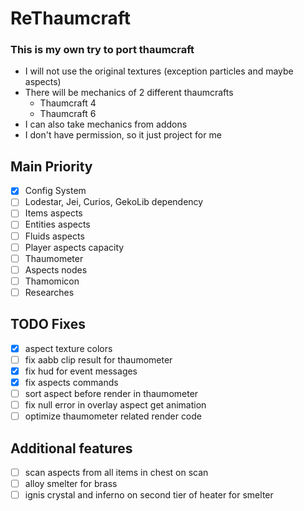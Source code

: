 # ReThaumcraft
### This is my own try to port thaumcraft
- I will not use the original textures (exception particles and maybe aspects)
- There will be mechanics of 2 different thaumcrafts
  - Thaumcraft 4
  - Thaumcraft 6
- I can also take mechanics from addons
- I don't have permission, so it just project for me

## Main Priority
- [x] Config System
- [ ] Lodestar, Jei, Curios, GekoLib dependency 
- [ ] Items aspects
- [ ] Entities aspects
- [ ] Fluids aspects
- [ ] Player aspects capacity
- [ ] Thaumometer
- [ ] Aspects nodes
- [ ] Thamomicon
- [ ] Researches

## TODO Fixes
- [x] aspect texture colors
- [ ] fix aabb clip result for thaumometer
- [x] fix hud for event messages
- [x] fix aspects commands
- [ ] sort aspect before render in thaumometer
- [ ] fix null error in overlay aspect get animation
- [ ] optimize thaumometer related render code

## Additional features
- [ ] scan aspects from all items in chest on scan
- [ ] alloy smelter for brass
- [ ] ignis crystal and inferno on second tier of heater for smelter

